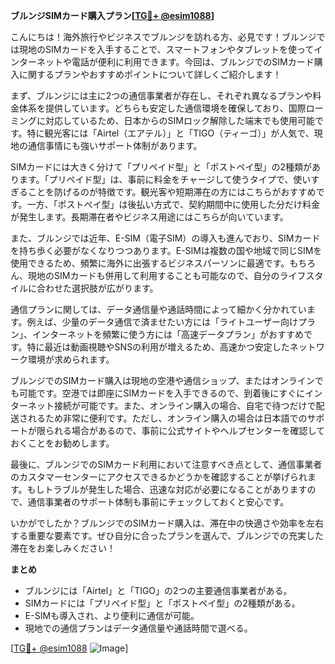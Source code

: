 **ブルンジSIMカード購入プラン[[TG💪+ @esim1088](https://t.me/s/esim1088)]**

こんにちは！海外旅行やビジネスでブルンジを訪れる方、必見です！ブルンジでは現地のSIMカードを入手することで、スマートフォンやタブレットを使ってインターネットや電話が便利に利用できます。今回は、ブルンジでのSIMカード購入に関するプランやおすすめポイントについて詳しくご紹介します！

まず、ブルンジには主に2つの通信事業者が存在し、それぞれ異なるプランや料金体系を提供しています。どちらも安定した通信環境を確保しており、国際ローミングに対応しているため、日本からのSIMロック解除した端末でも使用可能です。特に観光客には「Airtel（エアテル）」と「TIGO（ティーゴ）」が人気で、現地の通信事情にも強いサポート体制があります。

SIMカードには大きく分けて「プリペイド型」と「ポストペイ型」の2種類があります。「プリペイド型」は、事前に料金をチャージして使うタイプで、使いすぎることを防げるのが特徴です。観光客や短期滞在の方にはこちらがおすすめです。一方、「ポストペイ型」は後払い方式で、契約期間中に使用した分だけ料金が発生します。長期滞在者やビジネス用途にはこちらが向いています。

また、ブルンジでは近年、E-SIM（電子SIM）の導入も進んでおり、SIMカードを持ち歩く必要がなくなりつつあります。E-SIMは複数の国や地域で同じSIMを使用できるため、頻繁に海外に出張するビジネスパーソンに最適です。もちろん、現地のSIMカードも併用して利用することも可能なので、自分のライフスタイルに合わせた選択肢が広がります。

通信プランに関しては、データ通信量や通話時間によって細かく分かれています。例えば、少量のデータ通信で済ませたい方には「ライトユーザー向けプラン」、インターネットを頻繁に使う方には「高速データプラン」がおすすめです。特に最近は動画視聴やSNSの利用が増えるため、高速かつ安定したネットワーク環境が求められます。

ブルンジでのSIMカード購入は現地の空港や通信ショップ、またはオンラインでも可能です。空港では即座にSIMカードを入手できるので、到着後にすぐにインターネット接続が可能です。また、オンライン購入の場合、自宅で待つだけで配送されるため非常に便利です。ただし、オンライン購入の場合は日本語でのサポートが限られる場合があるので、事前に公式サイトやヘルプセンターを確認しておくことをお勧めします。

最後に、ブルンジでのSIMカード利用において注意すべき点として、通信事業者のカスタマーセンターにアクセスできるかどうかを確認することが挙げられます。もしトラブルが発生した場合、迅速な対応が必要になることがありますので、通信事業者のサポート体制も事前にチェックしておくと安心です。

いかがでしたか？ブルンジでのSIMカード購入は、滞在中の快適さや効率を左右する重要な要素です。ぜひ自分に合ったプランを選んで、ブルンジでの充実した滞在をお楽しみください！

**まとめ**
- ブルンジには「Airtel」と「TIGO」の2つの主要通信事業者がある。
- SIMカードには「プリペイド型」と「ポストペイ型」の2種類がある。
- E-SIMも導入され、より便利に通信が可能。
- 現地での通信プランはデータ通信量や通話時間で選べる。

[[TG💪+ @esim1088](https://t.me/s/esim1088) ![Image](https://i.postimg.cc/Y0z9fWf4/image.png)]